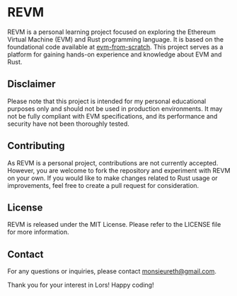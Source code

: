# REVM

REVM is a personal learning project focused on exploring the Ethereum Virtual Machine (EVM) and Rust programming language. It is based on the foundational code available at [evm-from-scratch](https://github.com/w1nt3r-eth/evm-from-scratch). This project serves as a platform for gaining hands-on experience and knowledge about EVM and Rust.

## Disclaimer
Please note that this project is intended for my personal educational purposes only and should not be used in production environments. It may not be fully compliant with EVM specifications, and its performance and security have not been thoroughly tested.

## Contributing

As REVM is a personal project, contributions are not currently accepted. However, you are welcome to fork the repository and experiment with REVM on your own. If you would like to make changes related to Rust usage or improvements, feel free to create a pull request for consideration. 

## License

REVM is released under the MIT License. Please refer to the LICENSE file for more information.

## Contact

For any questions or inquiries, please contact monsieureth@gmail.com.

Thank you for your interest in Lors! Happy coding!


